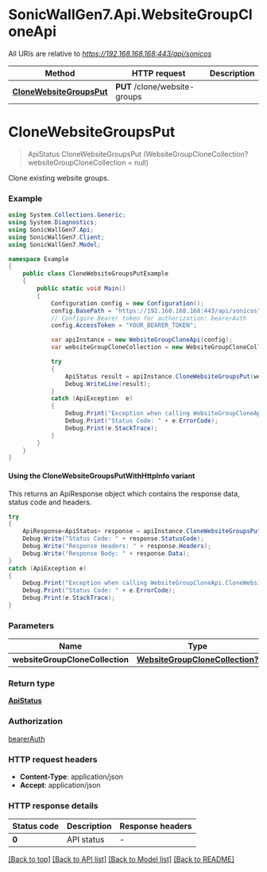 # SonicWallGen7.Api.WebsiteGroupCloneApi

All URIs are relative to *https://192.168.168.168:443/api/sonicos*

| Method | HTTP request | Description |
|--------|--------------|-------------|
| [**CloneWebsiteGroupsPut**](WebsiteGroupCloneApi.md#clonewebsitegroupsput) | **PUT** /clone/website-groups |  |

<a id="clonewebsitegroupsput"></a>
# **CloneWebsiteGroupsPut**
> ApiStatus CloneWebsiteGroupsPut (WebsiteGroupCloneCollection? websiteGroupCloneCollection = null)



Clone existing website groups.

### Example
```csharp
using System.Collections.Generic;
using System.Diagnostics;
using SonicWallGen7.Api;
using SonicWallGen7.Client;
using SonicWallGen7.Model;

namespace Example
{
    public class CloneWebsiteGroupsPutExample
    {
        public static void Main()
        {
            Configuration config = new Configuration();
            config.BasePath = "https://192.168.168.168:443/api/sonicos";
            // Configure Bearer token for authorization: bearerAuth
            config.AccessToken = "YOUR_BEARER_TOKEN";

            var apiInstance = new WebsiteGroupCloneApi(config);
            var websiteGroupCloneCollection = new WebsiteGroupCloneCollection?(); // WebsiteGroupCloneCollection? |  (optional) 

            try
            {
                ApiStatus result = apiInstance.CloneWebsiteGroupsPut(websiteGroupCloneCollection);
                Debug.WriteLine(result);
            }
            catch (ApiException  e)
            {
                Debug.Print("Exception when calling WebsiteGroupCloneApi.CloneWebsiteGroupsPut: " + e.Message);
                Debug.Print("Status Code: " + e.ErrorCode);
                Debug.Print(e.StackTrace);
            }
        }
    }
}
```

#### Using the CloneWebsiteGroupsPutWithHttpInfo variant
This returns an ApiResponse object which contains the response data, status code and headers.

```csharp
try
{
    ApiResponse<ApiStatus> response = apiInstance.CloneWebsiteGroupsPutWithHttpInfo(websiteGroupCloneCollection);
    Debug.Write("Status Code: " + response.StatusCode);
    Debug.Write("Response Headers: " + response.Headers);
    Debug.Write("Response Body: " + response.Data);
}
catch (ApiException e)
{
    Debug.Print("Exception when calling WebsiteGroupCloneApi.CloneWebsiteGroupsPutWithHttpInfo: " + e.Message);
    Debug.Print("Status Code: " + e.ErrorCode);
    Debug.Print(e.StackTrace);
}
```

### Parameters

| Name | Type | Description | Notes |
|------|------|-------------|-------|
| **websiteGroupCloneCollection** | [**WebsiteGroupCloneCollection?**](WebsiteGroupCloneCollection?.md) |  | [optional]  |

### Return type

[**ApiStatus**](ApiStatus.md)

### Authorization

[bearerAuth](../README.md#bearerAuth)

### HTTP request headers

 - **Content-Type**: application/json
 - **Accept**: application/json


### HTTP response details
| Status code | Description | Response headers |
|-------------|-------------|------------------|
| **0** | API status |  -  |

[[Back to top]](#) [[Back to API list]](../README.md#documentation-for-api-endpoints) [[Back to Model list]](../README.md#documentation-for-models) [[Back to README]](../README.md)

